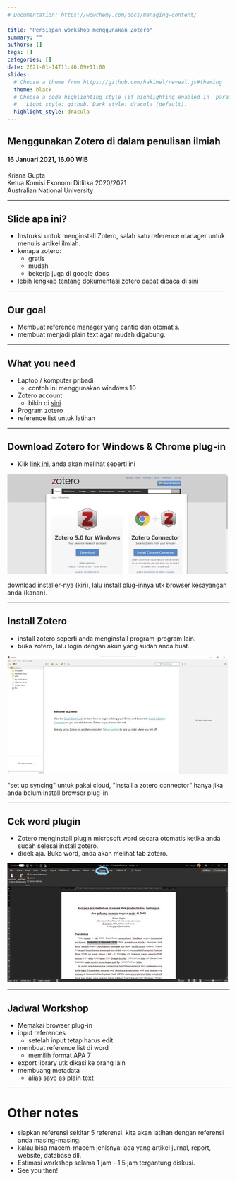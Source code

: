 ```yaml
---
# Documentation: https://wowchemy.com/docs/managing-content/

title: "Persiapan workshop menggunakan Zotero"
summary: ""
authors: []
tags: []
categories: []
date: 2021-01-14T11:46:09+11:00
slides:
  # Choose a theme from https://github.com/hakimel/reveal.js#theming
  theme: black
  # Choose a code highlighting style (if highlighting enabled in `params.toml`)
  #   Light style: github. Dark style: dracula (default).
  highlight_style: dracula
---
```


## Menggunakan Zotero di dalam penulisan ilmiah  
#### 16 Januari 2021, 16.00 WIB  

Krisna Gupta  
Ketua Komisi Ekonomi Ditlitka 2020/2021  
Australian National University  

---

## Slide apa ini?

- Instruksi untuk menginstall Zotero, salah satu reference manager untuk menulis artikel ilmiah.
- kenapa zotero:
  - gratis
  - mudah
  - bekerja juga di google docs
- lebih lengkap tentang dokumentasi zotero dapat dibaca di [sini](https://www.zotero.org/support/quick_start_guide)

---

## Our goal

- Membuat reference manager yang cantiq dan otomatis.
- membuat menjadi plain text agar mudah digabung.

---

## What you need

- Laptop / komputer pribadi
  - contoh ini menggunakan windows 10
- Zotero account
  - bikin di [sini](https://www.google.com/search?client=firefox-b-d&q=zotero+account)
- Program zotero
- reference list untuk latihan

---

## Download Zotero for Windows & Chrome plug-in

- Klik [link ini](https://www.zotero.org/download/), anda akan melihat seperti ini

![a](install11.jpg)

download installer-nya (kiri), lalu install plug-innya utk browser kesayangan anda (kanan).

---

## Install Zotero

- install zotero seperti anda menginstall program-program lain.
- buka zotero, lalu login dengan akun yang sudah anda buat.

![a](install22.jpg)

"set up syncing" untuk pakai cloud, "install a zotero connector" hanya jika anda belum install browser plug-in 

---

## Cek word plugin

- Zotero menginstall plugin microsoft word secara otomatis ketika anda sudah selesai install zotero.
- dicek aja. Buka word, anda akan melihat tab zotero.

![a](install33.jpg)

---

## Jadwal Workshop

- Memakai browser plug-in
- input references
  - setelah input tetap harus edit
- membuat reference list di word
  - memilih format APA 7
- export library utk dikasi ke orang lain
- membuang metadata
  - alias save as plain text

---

# Other notes

- siapkan referensi sekitar 5 referensi. kita akan latihan dengan referensi anda masing-masing.
- kalau bisa macem-macem jenisnya: ada yang artikel jurnal, report, website, database dll.
- Estimasi workshop selama 1 jam - 1.5 jam tergantung diskusi.
- See you then!